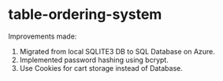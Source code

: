# table-ordering-system

Improvements made:
1. Migrated from local SQLITE3 DB to SQL Database on Azure.
2. Implemented password hashing using bcrypt.
3. Use Cookies for cart storage instead of Database.